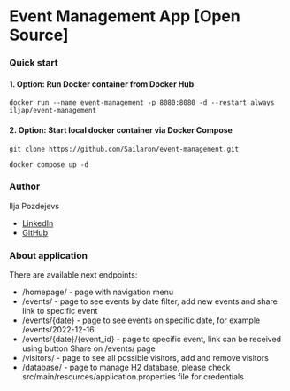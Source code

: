 # Event Management App [Open Source]

### Quick start

#### 1. Option: Run Docker container from Docker Hub
~~~
docker run --name event-management -p 8080:8080 -d --restart always iljap/event-management
~~~
#### 2. Option: Start local docker container via Docker Compose
~~~
git clone https://github.com/Sailaron/event-management.git
~~~
~~~
docker compose up -d
~~~
### Author

Ilja Pozdejevs

* [LinkedIn](https://www.linkedin.com/in/ilja-pozdejevs/?locale=en_US)
* [GitHub](https://github.com/Sailaron)

### About application
 
There are available next endpoints:  
* /homepage/ - page with navigation menu  
* /events/ - page to see events by date filter, add new events and share link to specific event  
* /events/{date} - page to see events on specific date, for example /events/2022-12-16  
* /events/{date}/{event_id} - page to specific event, link can be received using button Share on /events/ page  
* /visitors/ - page to see all possible visitors, add and remove visitors  
* /database/ - page to manage H2 database, please check src/main/resources/application.properties file for credentials  

